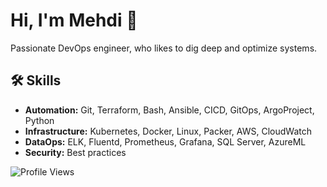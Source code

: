 <link rel="stylesheet" href="https://cdnjs.cloudflare.com/ajax/libs/font-awesome/6.0.0-beta3/css/all.min.css">

# Hi, I'm Mehdi 👋

Passionate DevOps engineer, who likes to dig deep and optimize systems.

## 🛠 Skills

- **Automation:** Git, Terraform, Bash, Ansible, CICD, GitOps, ArgoProject, Python
- **Infrastructure:** Kubernetes, Docker, Linux, Packer, AWS, CloudWatch 
- **DataOps:** ELK, Fluentd, Prometheus, Grafana, SQL Server, AzureML 
- **Security:** Best practices

![Profile Views](https://komarev.com/ghpvc/?username=memor24&color=blue)
